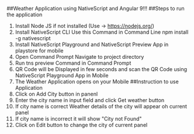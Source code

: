 ##Weather Application using NativeScript and Angular 9!!!
##Steps to run the application
1. Install Node JS if not installed (Use -> https://nodejs.org/)
2. Install NativeScript CLI Use this Command in Command Line npm install -g nativescript
3. Install NativeScript Playground and NativeScript Preview App in playstore for mobile
4. Open Command Prompt Navigate to project directory
5. Run tns preview Command in Command Prompt
6. QR Code will be Displayed in few seconds and scan the QR Code using NativeScript Playground App in Mobile
7. The Weather Application opens on your Mobile
##Instruction to use Application
  1. Click on Add City button in panenl
  2. Enter the city name in input field and click Get weather button
  3. If city name is correct Weather details of the city will appear oh current panel
  4. If city name is incorrect it will show "City not Found"
  5. Click on Edit button to change the city of current panel
